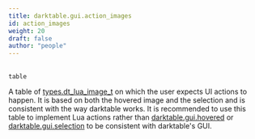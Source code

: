 ```yaml
---
title: darktable.gui.action_images
id: action_images
weight: 20
draft: false
author: "people"
---
```

\
`table`

A table of [types.dt_lua_image_t](../../types/dt_lua_image_t) on which the user expects UI actions to happen.
It is based on both the hovered image and the selection and is consistent with the way
darktable works.
It is recommended to use this table to implement Lua actions rather than [darktable.gui.hovered](hovered.md) or [darktable.gui.selection](selection.md) to be consistent with darktable's GUI.

